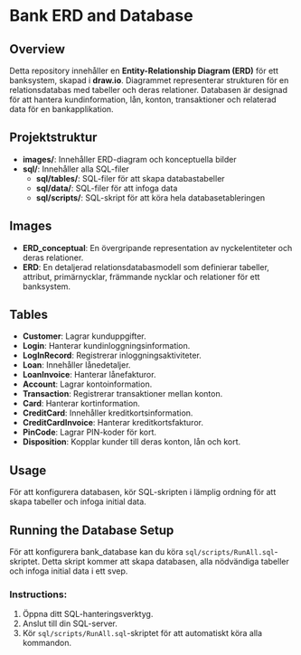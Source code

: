 # Bank ERD and Database

## Overview
Detta repository innehåller en **Entity-Relationship Diagram (ERD)** för ett banksystem, skapad i **draw.io**. Diagrammet representerar strukturen för en relationsdatabas med tabeller och deras relationer.
Databasen är designad för att hantera kundinformation, lån, konton, transaktioner och relaterad data för en bankapplikation.

## Projektstruktur
- **images/**: Innehåller ERD-diagram och konceptuella bilder
- **sql/**: Innehåller alla SQL-filer
  - **sql/tables/**: SQL-filer för att skapa databastabeller
  - **sql/data/**: SQL-filer för att infoga data
  - **sql/scripts/**: SQL-skript för att köra hela databasetableringen

## Images
- **ERD_conceptual**: En övergripande representation av nyckelentiteter och deras relationer.
- **ERD**: En detaljerad relationsdatabasmodell som definierar tabeller, attribut, primärnycklar, främmande nycklar och relationer för ett banksystem.

## Tables
- **Customer**: Lagrar kunduppgifter.
- **Login**: Hanterar kundinloggningsinformation.
- **LogInRecord**: Registrerar inloggningsaktiviteter.
- **Loan**: Innehåller lånedetaljer.
- **LoanInvoice**: Hanterar lånefakturor.
- **Account**: Lagrar kontoinformation.
- **Transaction**: Registrerar transaktioner mellan konton.
- **Card**: Hanterar kortinformation.
- **CreditCard**: Innehåller kreditkortsinformation.
- **CreditCardInvoice**: Hanterar kreditkortsfakturor.
- **PinCode**: Lagrar PIN-koder för kort.
- **Disposition**: Kopplar kunder till deras konton, lån och kort.

## Usage
För att konfigurera databasen, kör SQL-skripten i lämplig ordning för att skapa tabeller och infoga initial data.

## Running the Database Setup

För att konfigurera bank_database kan du köra `sql/scripts/RunAll.sql`-skriptet. Detta skript kommer att skapa databasen, alla nödvändiga tabeller och infoga initial data i ett svep.

### Instructions:
1. Öppna ditt SQL-hanteringsverktyg.
2. Anslut till din SQL-server.
3. Kör `sql/scripts/RunAll.sql`-skriptet för att automatiskt köra alla kommandon. 
